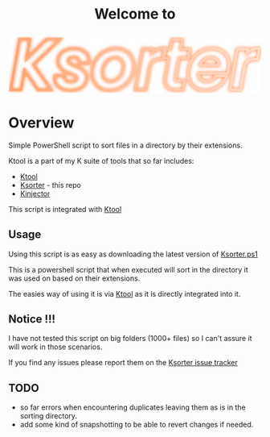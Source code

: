 # <p align="center">Welcome to</p>

<p align="center">
    <img src="Ksorter.svg" alt="Ksorter" title="ksorter logo">
</p>

# Overview

Simple PowerShell script to sort files in a directory by their extensions.

Ktool is a part of my K suite of tools that so far includes:
- [Ktool](https://github.com/kociumba/ktool)
- [Ksorter](https://github.com/kociumba/ksorter) - this repo
- [Kinjector](https://github.com/kociumba/Kinjector)

This script is integrated with [Ktool](https://github.com/kociumba)

## Usage

Using this script is as easy as downloading the latest version of [Ksorter.ps1](https://raw.githubusercontent.com/kociumba/ksorter/main/Ksorter.ps1)

This is a powershell script that when executed will sort in the directory it was used on based on their extensions.

The easies way of using it is via [Ktool](https://github.com/kociumba/ktool) as it is directly integrated into it.

## Notice !!!

I have not tested this script on big folders (1000+ files) so I can't assure it will work in those scenarios.

If you find any issues please report them on the [Ksorter issue tracker](https://github.com/kociumba/ksorter/issues)

## TODO
- so far errors when encountering duplicates leaving them as is in the sorting directory.
- add some kind of snapshotting to be able to revert changes if needed.

